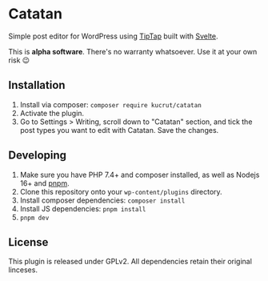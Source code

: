# Catatan

Simple post editor for WordPress using [TipTap](https://tiptap.dev) built with [Svelte](https://svelte.dev).

This is **alpha software**. There's no warranty whatsoever. Use it at your own risk :wink:

## Installation

1. Install via composer: `composer require kucrut/catatan`
1. Activate the plugin.
1. Go to Settings > Writing, scroll down to "Catatan" section, and tick the post types you want to edit with Catatan. Save the changes.

## Developing

1. Make sure you have PHP 7.4+ and composer installed, as well as Nodejs 16+ and [pnpm](https://pnpm.io).
1. Clone this repository onto your `wp-content/plugins` directory.
1. Install composer dependencies: `composer install`
1. Install JS dependencies: `pnpm install`
1. `pnpm dev`

## License

This plugin is released under GPLv2. All dependencies retain their original linceses.
